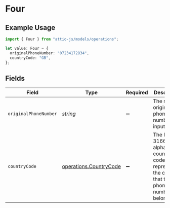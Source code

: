 # Four

## Example Usage

```typescript
import { Four } from "attio-js/models/operations";

let value: Four = {
  originalPhoneNumber: "07234172834",
  countryCode: "GB",
};
```

## Fields

| Field                                                                                           | Type                                                                                            | Required                                                                                        | Description                                                                                     | Example                                                                                         |
| ----------------------------------------------------------------------------------------------- | ----------------------------------------------------------------------------------------------- | ----------------------------------------------------------------------------------------------- | ----------------------------------------------------------------------------------------------- | ----------------------------------------------------------------------------------------------- |
| `originalPhoneNumber`                                                                           | *string*                                                                                        | :heavy_minus_sign:                                                                              | The raw, original phone number, as inputted.                                                    | 07234172834                                                                                     |
| `countryCode`                                                                                   | [operations.CountryCode](../../models/operations/countrycode.md)                                | :heavy_minus_sign:                                                                              | The ISO 3166-1 alpha-2 country code representing the country that this phone number belongs to. | GB                                                                                              |